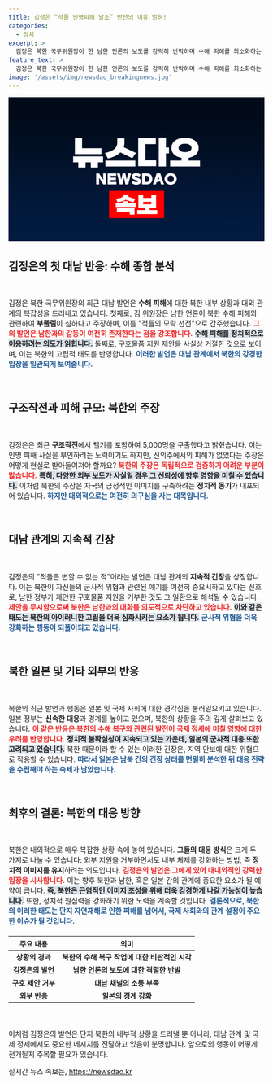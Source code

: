 ```yaml
---
title: 김정은 “적들 인명피해 날조” 반전의 이유 밝혀!
categories:
  - 정치
excerpt: >
  김정은 북한 국무위원장이 한 남한 언론의 보도를 강력히 반박하며 수해 피해를 최소화하는 발언을 했습니다. 대남 구호 제안을 사실상 거절한 가운데, 그는 적은 변할 수 없는 적이라고 위협을 이어갔습니다.
feature_text: >
  김정은 북한 국무위원장이 한 남한 언론의 보도를 강력히 반박하며 수해 피해를 최소화하는 발언을 했습니다. 대남 구호 제안을 사실상 거절한 가운데, 그는 적은 변할 수 없는 적이라고 위협을 이어갔습니다.
image: '/assets/img/newsdao_breakingnews.jpg'
---
```


<p><img src="/assets/img/newsdao_breakingnews.jpg" alt="cryptoinkorea 속보" /></p>

<h2 data-ke-size="size26">김정은의 첫 대남 반응: 수해 종합 분석</h2>

<p data-ke-size="size16">&nbsp;</p>

<p>김정은 북한 국무위원장의 최근 대남 발언은 <strong>수해 피해</strong>에 대한 북한 내부 상황과 대외 관계의 복잡성을 드러내고 있습니다. 첫째로, 김 위원장은 남한 언론이 북한 수해 피해와 관련하여 <strong>부풀림</strong>이 심하다고 주장하며, 이를 "적들의 모략 선전"으로 간주했습니다. <b><span style="color: #ee2323;">그의 발언은 남한과의 갈등이 여전히 존재한다는 점을 강조합니다.</span></b> <b><span style="background-color: #21538527;">수해 피해를 정치적으로 이용하려는 의도가 읽힙니다.</span></b> 둘째로, 구호물품 지원 제안을 사실상 거절한 것으로 보이며, 이는 북한의 고립적 태도를 반영합니다. <b><span style="color: #1a5490;">이러한 발언은 대남 관계에서 북한의 강경한 입장을 일관되게 보여줍니다.</span></b></p>

<p data-ke-size="size16">&nbsp;</p>

<h2 data-ke-size="size26">구조작전과 피해 규모: 북한의 주장</h2>

<p data-ke-size="size16">&nbsp;</p>

<p>김정은은 최근 <strong>구조작전</strong>에서 헬기를 포함하여 5,000명을 구출했다고 밝혔습니다. 이는 인명 피해 사실을 부인하려는 노력이기도 하지만, 신의주에서의 피해가 없었다는 주장은 어떻게 현실로 받아들여져야 할까요? <b><span style="color: #ee2323;">북한의 주장은 독립적으로 검증하기 어려운 부분이 많습니다.</span></b> <b><span style="background-color: #21538527;">특히, 다양한 외부 보도가 사실일 경우 그 신뢰성에 향후 영향을 미칠 수 있습니다.</span></b> 이처럼 북한의 주장은 자국의 긍정적인 이미지를 구축하려는 <strong>정치적 동기</strong>가 내포되어 있습니다. <b><span style="color: #1a5490;">하지만 대외적으로는 여전히 의구심을 사는 대목입니다.</span></b></p>

<p data-ke-size="size16">&nbsp;</p>

<h2 data-ke-size="size26">대남 관계의 지속적 긴장</h2>

<p data-ke-size="size16">&nbsp;</p>

<p>김정은의 "적들은 변할 수 없는 적"이라는 발언은 대남 관계의 <strong>지속적 긴장</strong>을 상징합니다. 이는 북한이 자신들의 군사적 위협과 관련된 얘기를 여전히 중요시하고 있다는 신호로, 남한 정부가 제안한 구호물품 지원을 거부한 것도 그 일환으로 해석될 수 있습니다. <b><span style="color: #ee2323;">제안을 무시함으로써 북한은 남한과의 대화를 의도적으로 차단하고 있습니다.</span></b> <b><span style="background-color: #21538527;">이와 같은 태도는 북한의 아이러니한 고립을 더욱 심화시키는 요소가 됩니다.</span></b> <b><span style="color: #1a5490;">군사적 위협을 더욱 강화하는 행동이 되풀이되고 있습니다.</span></b> </p>

<p data-ke-size="size16">&nbsp;</p>

<h2 data-ke-size="size26">북한 일본 및 기타 외부의 반응</h2>

<p data-ke-size="size16">&nbsp;</p>

<p>북한의 최근 발언과 행동은 일본 및 국제 사회에 대한 경각심을 불러일으키고 있습니다. 일본 정부는 <strong>신속한 대응</strong>과 경계를 높이고 있으며, 북한의 상황을 주의 깊게 살펴보고 있습니다. <b><span style="color: #ee2323;">이 같은 반응은 북한의 수해 복구와 관련된 발전이 국제 정세에 미칠 영향에 대한 우려를 반영합니다.</span></b> <b><span style="background-color: #21538527;">정치적 불확실성이 지속되고 있는 가운데, 일본의 군사적 대응 또한 고려되고 있습니다.</span></b> 북한 때문이라 할 수 있는 이러한 긴장은, 지역 안보에 대한 위협으로 작용할 수 있습니다. <b><span style="color: #1a5490;">따라서 일본은 남북 간의 긴장 상태를 면밀히 분석한 뒤 대응 전략을 수립해야 하는 숙제가 남았습니다.</span></b></p>

<p data-ke-size="size16">&nbsp;</p>

<h2 data-ke-size="size26">최후의 결론: 북한의 대응 방향</h2>

<p data-ke-size="size16">&nbsp;</p>

<p>북한은 내외적으로 매우 복잡한 상황 속에 놓여 있습니다. <strong>그들의 대응 방식</strong>은 크게 두 가지로 나눌 수 있습니다: 외부 지원을 거부하면서도 내부 체제를 강화하는 방법, 즉 <strong>정치적 이미지를 유지</strong>하려는 의도입니다. <b><span style="color: #ee2323;">김정은의 발언은 그에게 있어 대내외적인 강력한 입장을 시사합니다.</span></b> 이는 향후 북한과 남한, 혹은 일본 간의 관계에 중요한 요소가 될 예약이 큽니다. <b><span style="background-color: #21538527;">즉, 북한은 근염적인 이미지 조성을 위해 더욱 강경하게 나갈 가능성이 높습니다.</span></b> 또한, 정치적 원심력을 강화하기 위한 노력을 계속할 것입니다. <b><span style="color: #1a5490;">결론적으로, 북한의 이러한 태도는 단지 자연재해로 인한 피해를 넘어서, 국제 사회와의 관계 설정이 주요한 이슈가 될 것입니다.</span></b></p>

<table style="width: 100%; margin: 20px 0;">
  <thead>
    <tr>
      <th style="text-align: center;">주요 내용</th>
      <th style="text-align: center;">의미</th>
    </tr>
  </thead>
  <tbody>
    <tr>
      <td style="text-align: center; height: 17px;"><b>상황의 경과</b></td>
      <td style="text-align: center; height: 17px;"><b>북한의 수해 복구 작업에 대한 비판적인 시각</b></td>
    </tr>
    <tr>
      <td style="text-align: center; height: 17px;"><b>김정은의 발언</b></td>
      <td style="text-align: center; height: 17px;"><b>남한 언론의 보도에 대한 격렬한 반발</b></td>
    </tr>
    <tr>
      <td style="text-align: center; height: 17px;"><b>구호 제안 거부</b></td>
      <td style="text-align: center; height: 17px;"><b>대남 채널의 소통 부족</b></td>
    </tr>
    <tr>
      <td style="text-align: center; height: 17px;"><b>외부 반응</b></td>
      <td style="text-align: center; height: 17px;"><b>일본의 경계 강화</b></td>
    </tr>
  </tbody>
</table>

<p data-ke-size="size16">&nbsp;</p>

<p>이처럼 김정은의 발언은 단지 북한의 내부적 상황을 드러낼 뿐 아니라, 대남 관계 및 국제 정세에서도 중요한 메시지를 전달하고 있음이 분명합니다. 앞으로의 행동이 어떻게 전개될지 주목할 필요가 있습니다.</p>
실시간 뉴스 속보는, <a href="https://newsdao.kr" rel="dofollow">https://newsdao.kr</a>


